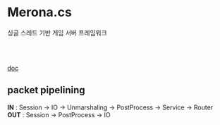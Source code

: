 Merona.cs
====

싱글 스레드 기반 게임 서버 프레임워크

<br><br>

[doc](doc)


packet pipelining
----
__IN__ : Session -> IO -> Unmarshaling -> PostProcess -> Service -> Router<br>
__OUT__ : Session -> PostProcess -> IO
